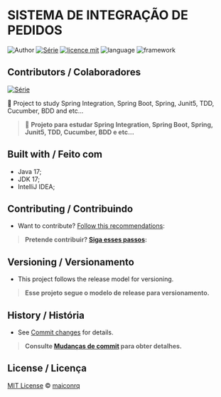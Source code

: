
# SISTEMA DE INTEGRAÇÃO DE PEDIDOS

![Author](https://img.shields.io/badge/author-maiconrq-AD1256?style=flat-square)
[![Série](https://img.shields.io/badge/Study-CRUD-blue)](https://github.com/lramon2001/PrimeiroProjetoJava)
[![licence mit](https://img.shields.io/badge/License-MIT-white.svg)](https://github.com/lramon2001/PrimeiroProjetoJava/blob/master/LICENSE)
![language](https://img.shields.io/badge/Languaqe-java-green)
![framework](https://img.shields.io/badge/Framework-spring-spring)
## Contributors / Colaboradores
[![Série](https://img.shields.io/badge/Contributor-Maicon-green)](https://github.com/Maiconrq)

:rocket: Project to study Spring Integration, Spring Boot, Spring, Junit5, TDD, Cucumber, BDD and etc...

> :rocket: **Projeto para estudar Spring Integration, Spring Boot, Spring, Junit5, TDD, Cucumber, BDD e etc...**
## Built with / Feito com
- Java 17;
- JDK 17;
- IntelliJ IDEA;

## Contributing / Contribuindo

- Want to contribute? [Follow this recommendations](./CONTRIBUTING.md):

> **Pretende contribuir? [Siga esses passos](./CONTRIBUTING.md):**


## Versioning / Versionamento
- This project follows the release model for versioning.


> **Esse projeto segue o modelo de release para versionamento.**

## History / História
- See [Commit changes](https://github.com/maiconrq/sistema-integracao-pedidos/commits/view) for details.

> **Consulte [Mudanças de commit](https://github.com/maiconrq/sistema-integracao-pedidos/commits/view) para obter detalhes.**

## License / Licença
[MIT License](https://github.com/maiconrq/sistema-integracao-pedidos/blob/view/LICENSE) © [maiconrq](https://github.com/maiconrq)
